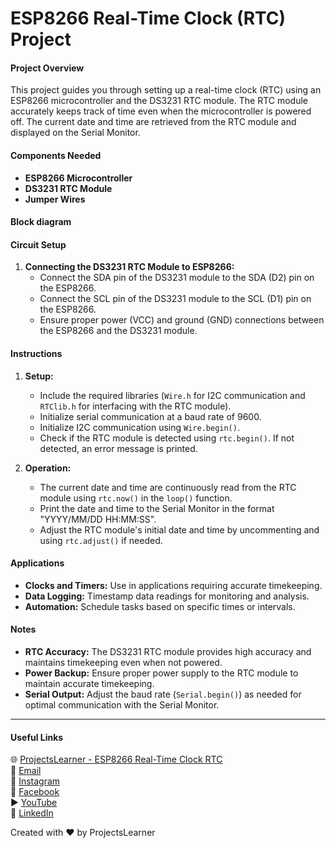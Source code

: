 # ESP8266 Real-Time Clock (RTC) Project

#### Project Overview
This project guides you through setting up a real-time clock (RTC) using an ESP8266 microcontroller and the DS3231 RTC module. The RTC module accurately keeps track of time even when the microcontroller is powered off. The current date and time are retrieved from the RTC module and displayed on the Serial Monitor.

#### Components Needed
- **ESP8266 Microcontroller**
- **DS3231 RTC Module**
- **Jumper Wires**

#### Block diagram


#### Circuit Setup
1. **Connecting the DS3231 RTC Module to ESP8266:**
   - Connect the SDA pin of the DS3231 module to the SDA (D2) pin on the ESP8266.
   - Connect the SCL pin of the DS3231 module to the SCL (D1) pin on the ESP8266.
   - Ensure proper power (VCC) and ground (GND) connections between the ESP8266 and the DS3231 module.

#### Instructions
1. **Setup:**
   - Include the required libraries (`Wire.h` for I2C communication and `RTClib.h` for interfacing with the RTC module).
   - Initialize serial communication at a baud rate of 9600.
   - Initialize I2C communication using `Wire.begin()`.
   - Check if the RTC module is detected using `rtc.begin()`. If not detected, an error message is printed.

2. **Operation:**
   - The current date and time are continuously read from the RTC module using `rtc.now()` in the `loop()` function.
   - Print the date and time to the Serial Monitor in the format "YYYY/MM/DD HH:MM:SS".
   - Adjust the RTC module's initial date and time by uncommenting and using `rtc.adjust()` if needed.

#### Applications
- **Clocks and Timers:** Use in applications requiring accurate timekeeping.
- **Data Logging:** Timestamp data readings for monitoring and analysis.
- **Automation:** Schedule tasks based on specific times or intervals.

#### Notes
- **RTC Accuracy:** The DS3231 RTC module provides high accuracy and maintains timekeeping even when not powered.
- **Power Backup:** Ensure proper power supply to the RTC module to maintain accurate timekeeping.
- **Serial Output:** Adjust the baud rate (`Serial.begin()`) as needed for optimal communication with the Serial Monitor.

---

#### Useful Links
🌐 [ProjectsLearner - ESP8266 Real-Time Clock RTC](https://projectslearner.com/learn/esp8266-real-time-clock-rtc)  
📧 [Email](mailto:projectslearner@gmail.com)  
📸 [Instagram](https://www.instagram.com/projectslearner/)  
📘 [Facebook](https://www.facebook.com/projectslearner)  
▶️ [YouTube](https://www.youtube.com/@ProjectsLearner)  
📘 [LinkedIn](https://www.linkedin.com/in/projectslearner)

Created with ❤️ by ProjectsLearner
